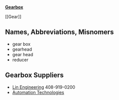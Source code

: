 [**Gearbox**](https://en.wikipedia.org/wiki/Transmission_(mechanics))

[[Gear]]

## Names, Abbreviations, Misnomers
* gear box
* gearhead
* gear head
* reducer

## Gearbox Suppliers
* [Lin Engineering](http://www.linengineering.com/gearheads/) 408-919-0200
* [Automation Technologies](http://www.automationtechnologiesinc.com/products-page/cnc-gear-box)